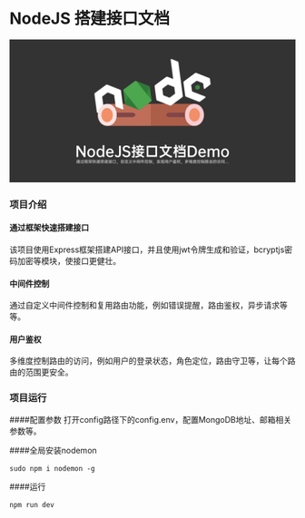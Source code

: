 # NodeJS 搭建接口文档
![interfaceApi](./_data/interfaceApi.png)
### 项目介绍
#### 通过框架快速搭建接口
该项目使用Express框架搭建API接口，并且使用jwt令牌生成和验证，bcryptjs密码加密等模块，使接口更健壮。
#### 中间件控制
通过自定义中间件控制和复用路由功能，例如错误提醒，路由鉴权，异步请求等等。
#### 用户鉴权
多维度控制路由的访问，例如用户的登录状态，角色定位，路由守卫等，让每个路由的范围更安全。

### 项目运行
####配置参数
打开config路径下的config.env，配置MongoDB地址、邮箱相关参数等。

####全局安装nodemon
``` 
sudo npm i nodemon -g
```
####运行
```
npm run dev
```

